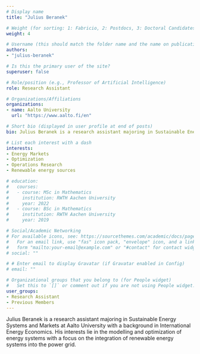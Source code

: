 ```yaml
---
# Display name
title: "Julius Beranek"

# Weight (for sorting: 1: Fabricio, 2: Postdocs, 3: Doctoral Candidates, 4: Research Assistants)
weight: 4

# Username (this should match the folder name and the name on publications)
authors:
- "julius-beranek"

# Is this the primary user of the site?
superuser: false

# Role/position (e.g., Professor of Artificial Intelligence)
role: Research Assistant

# Organizations/Affiliations
organizations:
- name: Aalto University
  url: "https://www.aalto.fi/en"

# Short bio (displayed in user profile at end of posts)
bio: Julius Beranek is a research assistant majoring in Sustainable Energy Systems and Markets at Aalto University.

# List each interest with a dash
interests:
- Energy Markets
- Optimization
- Operations Research
- Renewable energy sources

# education:
#   courses:
#   - course: MSc in Mathematics
#     institution: RWTH Aachen University
#     year: 2022
#   - course: BSc in Mathematics
#     institution: RWTH Aachen University
#     year: 2019

# Social/Academic Networking
# For available icons, see: https://sourcethemes.com/academic/docs/page-builder/#icons
#   For an email link, use "fas" icon pack, "envelope" icon, and a link in the
#   form "mailto:your-email@example.com" or "#contact" for contact widget.
# social: ""

# # Enter email to display Gravatar (if Gravatar enabled in Config)
# email: ""

# Organizational groups that you belong to (for People widget)
#   Set this to `[]` or comment out if you are not using People widget.
user_groups:
- Research Assistant
- Previous Members
---
```


Julius Beranek is a research assistant majoring in Sustainable Energy Systems and Markets at Aalto University with a background in International Energy Economics. His interests lie in the modelling and optimization of energy systems with a focus on the integration of renewable energy systems into the power grid.